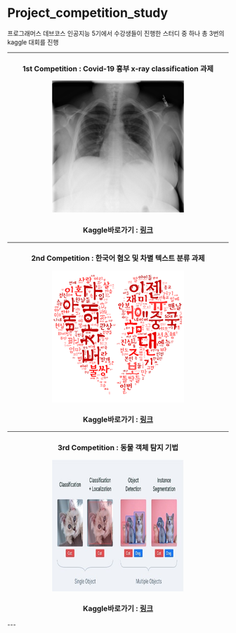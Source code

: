 # Project_competition_study

프로그래머스 데브코스 인공지능 5기에서 수강생들이 진행한 스터디 중 하나
총 3번의 kaggle 대회를 진행

---

<h3><p align="center"> 1st Competition : Covid-19 흉부 x-ray classification 과제 </p>
  
<p align="center"><img src="image_003.png" height="300px" width="300px"></p>
  
  
<h3><p align="center"> Kaggle바로가기 : <a href="https://www.kaggle.com/competitions/kdtai-1/">링크</a></p></h3>

 
---

<h3><p align="center"> 2nd Competition : 한국어 혐오 및 차별 텍스트 분류 과제 </p></h3>

<p align="center"><img src="final_image.png" height="300px" width="300px"></p>

<h3><p align="center"> Kaggle바로가기 : <a href="https://www.kaggle.com/competitions/kdtai-2/">링크</a></p></h3>

---
<h3><p align="center"> 3rd Competition : 동물 객체 탐지 기법 </p></h3>

<p align="center"><img src="3rd.jpg" height="300px" width="300px"></p>

<h3><p align="center"> Kaggle바로가기 : <a href="https://www.kaggle.com/competitions/kdtai-2/">링크</a></p></h3>
---



